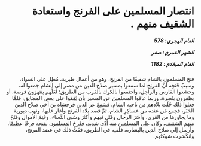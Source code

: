 <h1 dir="rtl">انتصار المسلمين على الفرنج واستعادة الشقيف منهم .</h1>

<h5 dir="rtl">العام الهجري:  578

الشهر القمري: صفر

العام الميلادي: 1182</h5>

<p dir="rtl">فتح المسلمون بالشام شقيفًا من الفرنج، وهو من أعمال طبرية، مُطِل على السواد، وسببُ فَتحِه أنَّ الفرنج لما سمعوا بمسير صلاح الدين من مصر إلى الشام جمعوا له، وحشدوا الفارس والراجل، واجتمعوا بالكرك بالقرب من الطريق؛ لعَلَّهم ينتهزون فرصة، أو يظفرون بنُصرة، وربما عاقوا المسلمينَ عن المسير بأن يَقِفوا على بعض المضايق، فلمَّا فعلوا ذلك خَلَت بلادهم من ناحية الشام، فسَمِعَ عز الدين فرخشاه بن أخي صلاح الدين الخَبَر، فجمع مَن عنده من عساكِرِ الشام، ثمَّ قصد بلاد الفرنج وأغار عليها، ونهب دبورية وما يجاورها من القرى، وأسَرَ الرجال وقَتَل فيهم وأكثَرَ وسَبى النِّساء، وغَنِمَ الأموال وفتَحَ منهم الشقيف، وكان على المسلمينَ منه أذًى شديد، ففَرِحَ المسلمون بفتحه فرحًا عظيمًا، وأرسل إلى صلاح الدين بالبشارة، فلقيه في الطريق، ففَتَّ ذلك في عضد الفرنج، وانكَسَرت شوكتُهم.</p></br>
